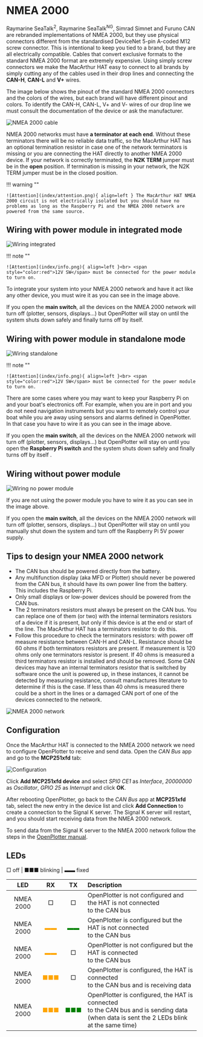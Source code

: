 # NMEA 2000

Raymarine SeaTalk<sup>2</sup>, Raymarine SeaTalk<sup>NG</sup>, Simrad Simnet and Furuno CAN are rebranded implementations of NMEA 2000, but they use physical connectors different from the standardised DeviceNet 5-pin A-coded M12 screw connector. This is intentional to keep you tied to a brand, but they are all electrically compatible. Cables that convert exclusive formats to the standard NMEA 2000 format are extremely expensive. Using simply screw connectors we make the MacArthur HAT easy to connect to all brands by simply cutting any of the cables used in their drop lines and connecting the **CAN-H**, **CAN-L** and **V+** wires.

The image below shows the pinout of the standard NMEA 2000 connectors and the colors of the wires, but each brand will have different pinout and colors. To identify the CAN-H, CAN-L, V+ and V- wires of our drop line we must consult the documentation of the device or ask the manufacturer.

![NMEA 2000 cable](nmea2000/cable.jpg)

NMEA 2000 networks must have **a terminator at each end**. Without these terminators there will be no reliable data traffic, so the MacArthur HAT has an optional termination resistor in case one of the network terminators is missing or you are connecting the HAT directly to another NMEA 2000 device. If your network is correctly terminated, the **N2K TERM** jumper must be in the **open** position. If termination is missing in your network, the N2K TERM jumper must be in the closed position.

!!! warning ""

    ![Attention](index/attention.png){ align=left } The MacArthur HAT NMEA 2000 circuit is not electrically isolated but you should have no problems as long as the Raspberry Pi and the NMEA 2000 network are powered from the same source.

## Wiring with power module in integrated mode

![Wiring integrated](nmea2000/n2k-dcdc.png)

!!! note ""

    ![Attention](index/info.png){ align=left }<br> <span style="color:red">12V SW</span> must be connected for the power module to turn on.

To integrate your system into your NMEA 2000 network and have it act like any other device, you must wire it as you can see in the image above.

If you open the **main switch**, all the devices on the NMEA 2000 network will turn off (plotter, sensors, displays...) but OpenPlotter will stay on until the system shuts down safely and finally turns off by itself.

## Wiring with power module in standalone mode

![Wiring standalone](nmea2000/n2k-dcdc-ind.png)

!!! note ""

    ![Attention](index/info.png){ align=left }<br> <span style="color:red">12V SW</span> must be connected for the power module to turn on.

There are some cases where you may want to keep your Raspberry Pi on and your boat's electronics off. For example, when you are in port and you do not need navigation instruments but you want to remotely control your boat while you are away using sensors and alarms defined in OpenPlotter. In that case you have to wire it as you can see in the image above.

If you open the **main switch**, all the devices on the NMEA 2000 network will turn off (plotter, sensors, displays...) but OpenPlotter will stay on until you open the **Raspberry Pi switch** and the system shuts down safely and finally turns off by itself .

## Wiring without power module

![Wiring no power module](nmea2000/n2k-no-dcdc.png)

If you are not using the power module you have to wire it as you can see in the image above.

If you open the **main switch**, all the devices on the NMEA 2000 network will turn off (plotter, sensors, displays...) but OpenPlotter will stay on until you manually shut down the system and turn off the Raspberry Pi 5V power supply.

## Tips to design your NMEA 2000 network

* The CAN bus should be powered directly from the battery.
* Any multifunction display (aka MFD or Plotter) should never be powered from the CAN bus, it should have its own power line from the battery. This includes the Raspberry Pi.
* Only small displays or low-power devices should be powered from the CAN bus.
* The 2 terminators resistors must always be present on the CAN bus. You can replace one of them (or two) with the internal terminators resistors of a device if it is present, but only if this device is at the end or start of the line. The MacArthur HAT has a terminators resistor to do this.
* Follow this procedure to check the terminators resistors: with power off measure resistance between CAN-H and CAN-L. Resistance should be 60 ohms if both terminators resistors are present. If measurement is 120 ohms only one terminators resistor is present. If 40 ohms is measured a third terminators resistor is installed and should be removed. Some CAN devices may have an internal terminators resistor that is switched by software once the unit is powered up, in these instances, it cannot be detected by measuring resistance, consult manufactures literature to determine if this is the case. If less than 40 ohms is measured there could be a short in the lines or a damaged CAN port of one of the devices connected to the network.

![NMEA 2000 network](nmea2000/NMEA2000.jpg)

## Configuration

Once the MacArthur HAT is connected to the NMEA 2000 network we need to configure OpenPlotter to receive and send data. Open the *CAN Bus* app and go to the **MCP251xfd** tab:

![Configuration](nmea2000/can.png)

Click **Add MCP251xfd device** and select *SPI0 CE1* as *Interface*, *20000000* as *Oscillator*, *GPIO 25* as *Interrupt* and click **OK**.

After rebooting OpenPlotter, go back to the *CAN Bus* app at **MCP251xfd** tab, select the new entry in the device list and click **Add Connection** to create a connection to the Signal K server. The Signal K server will restart, and you should start receiving data from the NMEA 2000 network.

To send data from the Signal K server to the NMEA 2000 network follow the steps in the [OpenPlotter manual](https://openplotter.readthedocs.io/en/3.x.x/can/output.html).

## LEDs

□ off | ■■■ blinking |  ▬▬ fixed

|LED|RX|TX|Description|
|:--:|:--:|:--:|:---|
| NMEA 2000 | □ | □ |OpenPlotter is not configured and the HAT is not connected<br>to the CAN bus|
| NMEA 2000 |<span style="color:orange">▬▬</span>|<span style="color:green">▬▬</span>|OpenPlotter is configured but the HAT is not connected<br>to the CAN bus|
| NMEA 2000 |<span style="color:orange">▬▬</span>| □ |OpenPlotter is not configured but the HAT is connected<br>to the CAN bus|
| NMEA 2000 | <span style="color:orange">■■■</span> | □ |OpenPlotter is configured, the HAT is connected<br>to the CAN bus and is receiving data|
| NMEA 2000 |<span style="color:orange">■■■</span>|<span style="color:green">■■■</span>|OpenPlotter is configured, the HAT is connected<br>to the CAN bus and is sending data<br>(when data is sent the 2 LEDs blink at the same time)|   